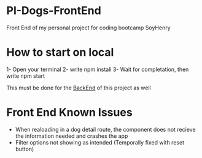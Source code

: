 # PI-Dogs-FrontEnd
Front End of my personal project for coding bootcamp SoyHenry


# How to start on local
1- Open your terminal
2- write npm install
3- Wait for completation, then write npm start

This must be done for the <a href="https://github.com/LeonardoRosales1485/PI-Dogs-BackEnd">BackEnd</a> of this project as well

# Front End Known Issues

* When realoading in a dog detail route, the component does not recieve the information needed and crashes the app
* Filter options not showing as intended (Temporally fixed with reset button)
